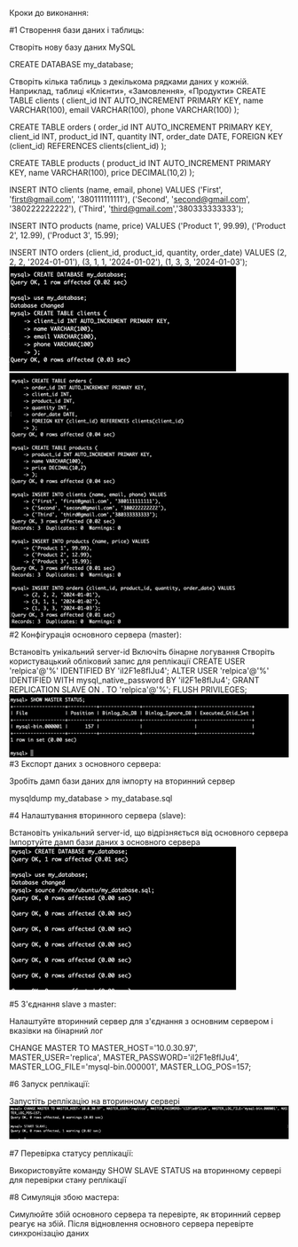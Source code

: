 Кроки до виконання:

#1 Створення бази даних і таблиць:

Створіть нову базу даних MySQL

CREATE DATABASE my_database;

Створіть кілька таблиць з декількома рядками даних у кожній. Наприклад, таблиці «Клієнти», «Замовлення», «Продукти»
CREATE TABLE clients (
client_id INT AUTO_INCREMENT PRIMARY KEY,
name VARCHAR(100),
email VARCHAR(100),
phone VARCHAR(100)
);

CREATE TABLE orders (
order_id INT AUTO_INCREMENT PRIMARY KEY,
client_id INT,
product_id INT,
quantity INT,
order_date DATE,
FOREIGN KEY (client_id) REFERENCES clients(client_id)
);

CREATE TABLE products (
product_id INT AUTO_INCREMENT PRIMARY KEY,
name VARCHAR(100),
price DECIMAL(10,2)
);

INSERT INTO clients (name, email, phone) VALUES
('First', 'first@gmail.com', '380111111111'),
('Second', 'second@gmail.com', '380222222222'),
('Third', 'third@gmail.com','380333333333');

INSERT INTO products (name, price) VALUES
('Product 1', 99.99),
('Product 2', 12.99),
('Product 3', 15.99);

INSERT INTO orders (client_id, product_id, quantity, order_date) VALUES
(2, 2, 2, '2024-01-01'),
(3, 1, 1, '2024-01-02'),
(1, 3, 3, '2024-01-03');
![image1](https://github.com/NataliaKozey/laba/blob/master/lesson17/images/img_0.png)
![image2](https://github.com/NataliaKozey/laba/blob/master/lesson17/images/img.png)
#2 Конфігурація основного сервера (master):

Встановіть унікальний server-id
Включіть бінарне логування
Створіть користувацький обліковий запис для реплікації
CREATE USER 'relpica'@'%' IDENTIFIED BY 'iI2F1e8fIJu4';
ALTER USER 'relpica'@'%' IDENTIFIED WITH mysql_native_password BY 'iI2F1e8fIJu4';
GRANT REPLICATION SLAVE ON *.* TO 'relpica'@'%';
FLUSH PRIVILEGES;
![image2](https://github.com/NataliaKozey/laba/blob/master/lesson17/images/img_1.png)
#3 Експорт даних з основного сервера:

Зробіть дамп бази даних для імпорту на вторинний сервер

mysqldump my_database > my_database.sql

#4 Налаштування вторинного сервера (slave):

Встановіть унікальний server-id, що відрізняється від основного сервера
Імпортуйте дамп бази даних з основного сервера
![image2](https://github.com/NataliaKozey/laba/blob/master/lesson17/images/img_2.png)

#5 З'єднання slave з master:

Налаштуйте вторинний сервер для з'єднання з основним сервером і вказівки на бінарний лог

CHANGE MASTER TO MASTER_HOST='10.0.30.97', MASTER_USER='replica', MASTER_PASSWORD='iI2F1e8fIJu4', MASTER_LOG_FILE='mysql-bin.000001', MASTER_LOG_POS=157;

#6 Запуск реплікації:

Запустіть реплікацію на вторинному сервері
![image2](https://github.com/NataliaKozey/laba/blob/master/lesson17/images/img_3.png)


#7 Перевірка статусу реплікації:

Використовуйте команду SHOW SLAVE STATUS на вторинному сервері для перевірки стану реплікації


#8 Симуляція збою мастера:

Симулюйте збій основного сервера та перевірте, як вторинний сервер реагує на збій. Після відновлення основного сервера перевірте синхронізацію даних
